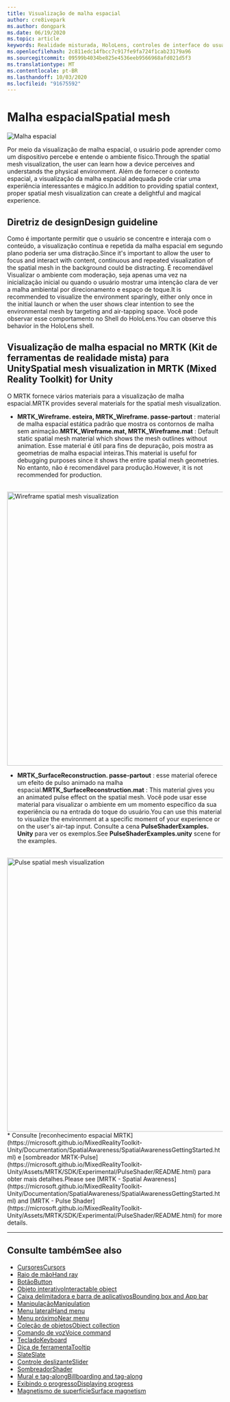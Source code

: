```yaml
---
title: Visualização de malha espacial
author: cre8ivepark
ms.author: dongpark
ms.date: 06/19/2020
ms.topic: article
keywords: Realidade misturada, HoloLens, controles de interface do usuário, interação, interface do usuário, UX, design de UX, interface do usuário espacial, interação espacial, interface do usuário 3D, UX 3D
ms.openlocfilehash: 2c811edc14fbcc7c917fe9fa724f1cab23179a96
ms.sourcegitcommit: 09599b4034be825e4536eeb9566968afd021d5f3
ms.translationtype: MT
ms.contentlocale: pt-BR
ms.lasthandoff: 10/03/2020
ms.locfileid: "91675592"
---
```

# <a name="spatial-mesh"></a><span data-ttu-id="900c1-103">Malha espacial</span><span class="sxs-lookup"><span data-stu-id="900c1-103">Spatial mesh</span></span>

![Malha espacial](images/MRTK_PulseShader_SpatialMesh.gif)

<span data-ttu-id="900c1-105">Por meio da visualização de malha espacial, o usuário pode aprender como um dispositivo percebe e entende o ambiente físico.</span><span class="sxs-lookup"><span data-stu-id="900c1-105">Through the spatial mesh visualization, the user can learn how a device perceives and understands the physical environment.</span></span> <span data-ttu-id="900c1-106">Além de fornecer o contexto espacial, a visualização da malha espacial adequada pode criar uma experiência interessantes e mágico.</span><span class="sxs-lookup"><span data-stu-id="900c1-106">In addition to providing spatial context, proper spatial mesh visualization can create a delightful and magical experience.</span></span>  

## <a name="design-guideline"></a><span data-ttu-id="900c1-107">Diretriz de design</span><span class="sxs-lookup"><span data-stu-id="900c1-107">Design guideline</span></span>
<span data-ttu-id="900c1-108">Como é importante permitir que o usuário se concentre e interaja com o conteúdo, a visualização contínua e repetida da malha espacial em segundo plano poderia ser uma distração.</span><span class="sxs-lookup"><span data-stu-id="900c1-108">Since it's important to allow the user to focus and interact with content, continuous and repeated visualization of the spatial mesh in the background could be distracting.</span></span> <span data-ttu-id="900c1-109">É recomendável Visualizar o ambiente com moderação, seja apenas uma vez na inicialização inicial ou quando o usuário mostrar uma intenção clara de ver a malha ambiental por direcionamento e espaço de toque.</span><span class="sxs-lookup"><span data-stu-id="900c1-109">It is recommended to visualize the environment sparingly, either only once in the initial launch or when the user shows clear intention to see the environmental mesh by targeting and air-tapping space.</span></span> <span data-ttu-id="900c1-110">Você pode observar esse comportamento no Shell do HoloLens.</span><span class="sxs-lookup"><span data-stu-id="900c1-110">You can observe this behavior in the HoloLens shell.</span></span>
<br>


## <a name="spatial-mesh-visualization-in-mrtk-mixed-reality-toolkit-for-unity"></a><span data-ttu-id="900c1-111">Visualização de malha espacial no MRTK (Kit de ferramentas de realidade mista) para Unity</span><span class="sxs-lookup"><span data-stu-id="900c1-111">Spatial mesh visualization in MRTK (Mixed Reality Toolkit) for Unity</span></span>
<span data-ttu-id="900c1-112">O MRTK fornece vários materiais para a visualização de malha espacial.</span><span class="sxs-lookup"><span data-stu-id="900c1-112">MRTK provides several materials for the spatial mesh visualization.</span></span>

- <span data-ttu-id="900c1-113">**MRTK_Wireframe. esteira, MRTK_Wireframe. passe-partout** : material de malha espacial estática padrão que mostra os contornos de malha sem animação.</span><span class="sxs-lookup"><span data-stu-id="900c1-113">**MRTK_Wireframe.mat, MRTK_Wireframe.mat** : Default static spatial mesh material which shows the mesh outlines without animation.</span></span> <span data-ttu-id="900c1-114">Esse material é útil para fins de depuração, pois mostra as geometrias de malha espacial inteiras.</span><span class="sxs-lookup"><span data-stu-id="900c1-114">This material is useful for debugging purposes since it shows the entire spatial mesh geometries.</span></span> <span data-ttu-id="900c1-115">No entanto, não é recomendável para produção.</span><span class="sxs-lookup"><span data-stu-id="900c1-115">However, it is not recommended for production.</span></span>
<br>
<img src="images/SurfaceReconstruction.jpg" alt="Wireframe spatial mesh visualization" width="640px">

- <span data-ttu-id="900c1-116">**MRTK_SurfaceReconstruction. passe-partout** : esse material oferece um efeito de pulso animado na malha espacial.</span><span class="sxs-lookup"><span data-stu-id="900c1-116">**MRTK_SurfaceReconstruction.mat** : This material gives you an animated pulse effect on the spatial mesh.</span></span> <span data-ttu-id="900c1-117">Você pode usar esse material para visualizar o ambiente em um momento específico da sua experiência ou na entrada do toque do usuário.</span><span class="sxs-lookup"><span data-stu-id="900c1-117">You can use this material to visualize the environment at a specific moment of your experience or on the user's air-tap input.</span></span> <span data-ttu-id="900c1-118">Consulte a cena **PulseShaderExamples. Unity** para ver os exemplos.</span><span class="sxs-lookup"><span data-stu-id="900c1-118">See **PulseShaderExamples.unity** scene for the examples.</span></span>
<br>
<img src="images/MRTK_SRMesh_Pulse.jpg" alt="Pulse spatial mesh visualization" width="640px">
* <span data-ttu-id="900c1-119">Consulte [reconhecimento espacial MRTK](https://microsoft.github.io/MixedRealityToolkit-Unity/Documentation/SpatialAwareness/SpatialAwarenessGettingStarted.html) e [sombreador MRTK-Pulse](https://microsoft.github.io/MixedRealityToolkit-Unity/Assets/MRTK/SDK/Experimental/PulseShader/README.html) para obter mais detalhes.</span><span class="sxs-lookup"><span data-stu-id="900c1-119">Please see [MRTK - Spatial Awareness](https://microsoft.github.io/MixedRealityToolkit-Unity/Documentation/SpatialAwareness/SpatialAwarenessGettingStarted.html) and [MRTK - Pulse Shader](https://microsoft.github.io/MixedRealityToolkit-Unity/Assets/MRTK/SDK/Experimental/PulseShader/README.html) for more details.</span></span>

<br>

---

## <a name="see-also"></a><span data-ttu-id="900c1-120">Consulte também</span><span class="sxs-lookup"><span data-stu-id="900c1-120">See also</span></span>

* [<span data-ttu-id="900c1-121">Cursores</span><span class="sxs-lookup"><span data-stu-id="900c1-121">Cursors</span></span>](cursors.md)
* [<span data-ttu-id="900c1-122">Raio de mão</span><span class="sxs-lookup"><span data-stu-id="900c1-122">Hand ray</span></span>](point-and-commit.md)
* [<span data-ttu-id="900c1-123">Botão</span><span class="sxs-lookup"><span data-stu-id="900c1-123">Button</span></span>](button.md)
* [<span data-ttu-id="900c1-124">Objeto interativo</span><span class="sxs-lookup"><span data-stu-id="900c1-124">Interactable object</span></span>](interactable-object.md)
* [<span data-ttu-id="900c1-125">Caixa delimitadora e barra de aplicativos</span><span class="sxs-lookup"><span data-stu-id="900c1-125">Bounding box and App bar</span></span>](app-bar-and-bounding-box.md)
* [<span data-ttu-id="900c1-126">Manipulação</span><span class="sxs-lookup"><span data-stu-id="900c1-126">Manipulation</span></span>](direct-manipulation.md)
* [<span data-ttu-id="900c1-127">Menu lateral</span><span class="sxs-lookup"><span data-stu-id="900c1-127">Hand menu</span></span>](hand-menu.md)
* [<span data-ttu-id="900c1-128">Menu próximo</span><span class="sxs-lookup"><span data-stu-id="900c1-128">Near menu</span></span>](near-menu.md)
* [<span data-ttu-id="900c1-129">Coleção de objetos</span><span class="sxs-lookup"><span data-stu-id="900c1-129">Object collection</span></span>](object-collection.md)
* [<span data-ttu-id="900c1-130">Comando de voz</span><span class="sxs-lookup"><span data-stu-id="900c1-130">Voice command</span></span>](voice-input.md)
* [<span data-ttu-id="900c1-131">Teclado</span><span class="sxs-lookup"><span data-stu-id="900c1-131">Keyboard</span></span>](keyboard.md)
* [<span data-ttu-id="900c1-132">Dica de ferramenta</span><span class="sxs-lookup"><span data-stu-id="900c1-132">Tooltip</span></span>](tooltip.md)
* [<span data-ttu-id="900c1-133">Slate</span><span class="sxs-lookup"><span data-stu-id="900c1-133">Slate</span></span>](slate.md)
* [<span data-ttu-id="900c1-134">Controle deslizante</span><span class="sxs-lookup"><span data-stu-id="900c1-134">Slider</span></span>](slider.md)
* [<span data-ttu-id="900c1-135">Sombreador</span><span class="sxs-lookup"><span data-stu-id="900c1-135">Shader</span></span>](shader.md)
* [<span data-ttu-id="900c1-136">Mural e tag-along</span><span class="sxs-lookup"><span data-stu-id="900c1-136">Billboarding and tag-along</span></span>](billboarding-and-tag-along.md)
* [<span data-ttu-id="900c1-137">Exibindo o progresso</span><span class="sxs-lookup"><span data-stu-id="900c1-137">Displaying progress</span></span>](progress.md)
* [<span data-ttu-id="900c1-138">Magnetismo de superfície</span><span class="sxs-lookup"><span data-stu-id="900c1-138">Surface magnetism</span></span>](surface-magnetism.md)
